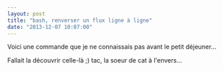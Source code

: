 ```yaml
---
layout: post
title: "bash, renverser un flux ligne à ligne"
date: "2013-12-07 10:07:00"
---
```

Voici une commande que je ne connaissais pas avant le petit déjeuner...

<script src="http://pastebin.com/embed_js.php?i=5EykL886"></script>

Fallait la découvrir celle-là ;) tac, la soeur de cat à l'envers...
